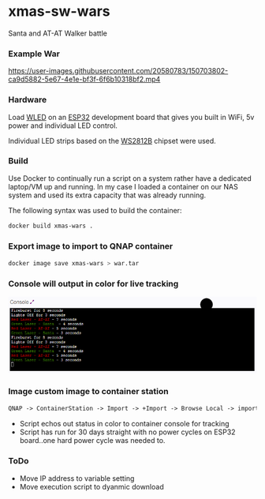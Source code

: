 # xmas-sw-wars
Santa and AT-AT Walker battle




### Example War


<!--- https://user-images.githubusercontent.com/20580783/149639668-4fa412f0-6f99-4e09-a96c-42da437ddd8f.mp4 --->
https://user-images.githubusercontent.com/20580783/150703802-ca9d5882-5e67-4e1e-bf3f-6f6b10318bf2.mp4


### Hardware


Load [WLED](https://kno.wled.ge/) on an [ESP32](https://www.amazon.com/gp/product/B09J94HPZB/) development board that gives you built in WiFi, 5v power and individual LED control.

Individual LED strips based on the [WS2812B](https://www.amazon.com/gp/product/B00ZHB9M6A) chipset were used. 


### Build

Use Docker to continually run a script on a system rather have a dedicated laptop/VM up and running.  In my case I loaded a container on our NAS system and used its extra capacity that was already running.

The following syntax was used to build the container:

```bash
docker build xmas-wars .
```

### Export image to import to QNAP container

```bash
docker image save xmas-wars > war.tar
```

### Console will output in color for live tracking
![](https://github.com/rz93594/xmas-sw-wars/blob/main/imgs/console.png?raw=true)


### Image custom image to container station
```html
QNAP -> ContainerStation -> Import -> +Import -> Browse Local -> import war.tar
```

- Script echos out status in color to container console for tracking
- Script has run for 30 days straight with no power cycles on ESP32 board..one hard power cycle was needed to.

### ToDo

- Move IP address to variable setting
- Move execution script to dyanmic download
